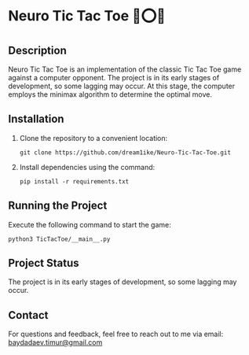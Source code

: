 # Neuro Tic Tac Toe 🧠⭕❌

## Description

Neuro Tic Tac Toe is an implementation of the classic Tic Tac Toe game against a computer opponent. The project is in its early stages of development, so some lagging may occur.
At this stage, the computer employs the minimax algorithm to determine the optimal move.
## Installation

1. Clone the repository to a convenient location:
   ```
   git clone https://github.com/dream1ike/Neuro-Tic-Tac-Toe.git
   ```

2. Install dependencies using the command:
   ```
   pip install -r requirements.txt
   ```

## Running the Project

Execute the following command to start the game:
   ```
   python3 TicTacToe/__main__.py
   ```

## Project Status

The project is in its early stages of development, so some lagging may occur.

## Contact

For questions and feedback, feel free to reach out to me via email: baydadaev.timur@gmail.com
